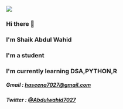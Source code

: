 ![]("C:\Users\skmdw\Downloads\print-142507206.jpg")
### Hi there 👋
### I'm Shaik Abdul Wahid
### I'm a student
### I'm currently learning DSA,PYTHON,R


##### Gmail : haseena7027@gmail.com
##### Twitter : [@Abdulwahid7027](https://twitter.com/Abdulwahid7027)
